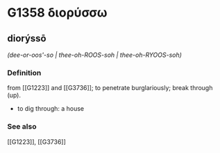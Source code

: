# G1358 διορύσσω

## diorýssō

_(dee-or-oos'-so | thee-oh-ROOS-soh | thee-oh-RYOOS-soh)_

### Definition

from [[G1223]] and [[G3736]]; to penetrate burglariously; break through (up).

- to dig through: a house

### See also

[[G1223]], [[G3736]]

